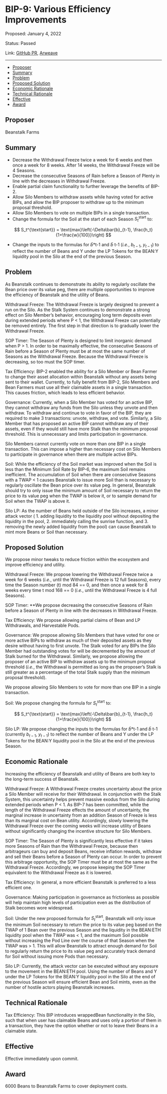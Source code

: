 # BIP-9: Various Efficiency Improvements

Proposed: January 4, 2022

Status: Passed

Link: [GitHub PR](https://github.com/BeanstalkFarms/Beanstalk/pull/32), [Arweave](https://arweave.net/bvq3Hyql5eBesBZGSy5GGdiz0bkkk2dxXIpcO2MiusM)

---

- [Proposer](#proposer)
- [Summary](#summary)
- [Problem](#problem)
- [Proposed Solution](#proposed-solution)
- [Economic Rationale](#economic-rationale)
- [Technical Rationale](#technical-rationale)
- [Effective](#effective)
- [Award](#award)

## Proposer

Beanstalk Farms

## Summary

- Decrease the Withdrawal Freeze twice a week for 6 weeks and then once a week for 8 weeks. After 14 weeks, the Withdrawal Freeze will be 4 Seasons.
- Decrease the consecutive Seasons of Rain before a Season of Plenty in line with the decreases in Withdrawal Freeze.
- Enable partial claim functionality to further leverage the benefits of BIP-2.
- Allow Silo Members to withdraw assets while having voted for active BIPs, and allow the BIP proposer to withdraw up to the minimum proposal threshold.
- Allow Silo Members to vote on multiple BIPs in a single transaction.
- Change the formula for the Soil at the start of each Season $S_t^{\text{start}}$ to:

$$
S_t^{\text{start}} = \text{max}\left(-\Delta\bar{b}_{t-1}, \frac{h_t}{1+\frac{w}{100}}\right)
$$

- Change the inputs to the formulas for $\bar{b}$*t-1 and $\bar{b}$ t-1 (*i.e.*, $b_{t-1},\ y_{t-1}$)  to reflect the number of Beans and Y under the LP Tokens for the BEAN:Y liquidity pool in the Silo at the end of the previous Season.

## Problem

As Beanstalk continues to demonstrate its ability to regularly oscillate the Bean price over its value peg, there are multiple opportunities to improve the efficiency of Beanstalk and the utility of Beans.

Withdrawal Freeze: The Withdrawal Freeze is largely designed to prevent a run on the Silo. As the Stalk System continues to demonstrate a strong effect on Silo Member’s behavior, encouraging long term deposits even during extended periods where P < 1, the Withdrawal Freeze can potentially be removed entirely. The first step in that direction is to gradually lower the Withdrawal Freeze.

SOP Timer: The Season of Plenty is designed to limit inorganic demand when P > 1. In order to be maximally effective, the consecutive Seasons of Rain before a Season of Plenty must be at most the same number of Seasons as the Withdrawal Freeze. Because the Withdrawal Freeze is decreasing, so too must the SOP timer.

Tax Efficiency: BIP-2 enabled the ability for a Silo Member or Bean Farmer to change their asset allocation within Beanstalk without any assets being sent to their wallet. Currently, to fully benefit from BIP-2, Silo Members and Bean Farmers must use all their claimable assets in a single transaction.  This causes friction, which leads to less efficient behavior.

Governance: Currently, when a Silo Member has voted for an active BIP, they cannot withdraw any funds from the Silo unless they unvote and then withdraw. To withdraw and continue to vote in favor of the BIP, they are required to make 3 transactions: unvote, withdraw, and vote. Similarly, a Silo Member that has proposed an active BIP cannot withdraw any of their assets, even if they would still have more Stalk than the minimum proposal threshold. This is unnecessary and limits participation in governance.

Silo Members cannot currently vote on more than one BIP in a single transaction. This can impose a higher than necessary cost on Silo Members to participate in governance when there are multiple active BIPs.

Soil: While the efficiency of the Soil market was improved when the Soil is less than the Minimum Soil Rate by BIP-6, the maximum Soil remains inefficient. The accumulation of Soil when there are consecutive Seasons with a TWAP < 1 causes Beanstalk to issue more Soil than is necessary to regularly oscillate the Bean price over its value peg. In general, Beanstalk should try to only issue the minimum amount of Soil necessary to return the price to its value peg when the TWAP is below it, or to sample demand for Soil when the TWAP is above it.

Silo LP: As the number of Beans held outside of the Silo increases, a minor attack vector ( 1. adding liquidity to the liquidity pool without depositing the liquidity in the pool, 2. immediately calling the sunrise function, and 3. removing the newly added liquidity from the pool) can cause Beanstalk to mint more Beans or Soil than necessary.

## Proposed Solution

We propose minor tweaks to reduce friction within the ecosystem and improve efficiency and utility.

Withdrawal Freeze: We propose lowering the Withdrawal Freeze twice a week for 6 weeks (*i.e.*, until the Withdrawal Freeze is 12 full Seasons), every time the Season number (t) mod 84 == 0, and then once a week for 8 weeks every time t mod 168 == 0 (*i.e.*, until the Withdrawal Freeze is 4 full Seasons).

SOP Timer: **We propose decreasing the consecutive Seasons of Rain before a Season of Plenty in line with the decreases in Withdrawal Freeze.

Tax Efficiency: We propose allowing partial claims of Bean and LP Withdrawals, and Harvestable Pods.

Governance: We propose allowing Silo Members that have voted for one or more active BIPs to withdraw as much of their deposited assets as they desire without having to first unvote. The Stalk voted for any BIPs the Silo Member had outstanding votes for will be decremented by the amount of Stalk burned for the Withdrawal. Similarly, we propose allowing the proposer of an active BIP to withdraw assets up to the minimum proposal threshold (*i.e.*, the Withdrawal is permitted as long as the proposer’s Stalk is still greater as a percentage of the total Stalk supply than the minimum proposal threshold).

We propose allowing Silo Members to vote for more than one BIP in a single transaction.

Soil: We propose changing the formula for $S_t^{\text{start}}$ to:

$$
S_t^{\text{start}} = \text{max}\left(-\Delta\bar{b}_{t-1}, \frac{h_t}{1+\frac{w}{100}}\right)
$$

Silo LP: We propose changing the inputs to the formulas for $\bar{b}$*t-1 and $\bar{b}$ t-1 (currently $b_{t-1},\ y_{t-1}$)  to reflect the number of Beans and Y under the LP Tokens for the BEAN:Y liquidity pool in the Silo at the end of the previous Season.

## Economic Rationale

Increasing the efficiency of Beanstalk and utility of Beans are both key to the long-term success of Beanstalk.

Withdrawal Freeze: A Withdrawal Freeze creates uncertainty about the price a Silo Member will receive for their Withdrawal. In conjunction with the Stalk System, this uncertainty helps prevent massive exodus from the Silo during extended periods when P < 1. As BIP-7 has been committed, while the length of the Withdrawal Freeze effects the amount of uncertainty, the marginal increase in uncertainty from an addition Season of Freeze is less than its marginal cost on Bean utility. Accordingly, slowly lowering the Withdrawal Freeze over the coming weeks will increase utility of Beans without significantly changing the incentive structure for Silo Members.

SOP Timer: The Season of Plenty is significantly less effective if it takes more Seasons of Rain than the Withdrawal Freeze, because then arbitrageurs can buy and deposit Beans, receive inflation rewards, withdraw and sell their Beans before a Season of Plenty can occur. In order to prevent this arbitrage opportunity, the SOP Timer must be at most the same as the Withdrawal Freeze. Accordingly, we propose keeping the SOP Timer equivalent to the Withdrawal Freeze as it is lowered.

Tax Efficiency: In general, a more efficient Beanstalk is preferred to a less efficient one. 

Governance: Making participation in governance as frictionless as possible will help maintain high levels of participation even as the distribution of Stalk becomes wore widespread.

Soil: Under the new proposed formula for $S_t^{\text{start}}$, Beanstalk will only issue the minimum Soil necessary to return the price to its value peg based on the TWAP of 1 Bean over the previous Season and the liquidity in the BEAN:ETH liquidity pool when the TWAP was < 1, and the maximum Soil possible without increasing the Pod Line over the course of that Season when the TWAP was > 1. This will allow Beanstalk to attract enough demand for Soil to regularly return the price to its value peg and accurately track demand for Soil without issuing more Pods than necessary. 

Silo LP: Currently, the attack vector can be executed without any exposure to the movement in the BEAN:ETH pool. Using the number of Beans and Y under the LP Tokens for the BEAN:Y liquidity pool in the Silo at the end of the previous Season will ensure efficient Bean and Soil mints, even as the number of hostile actors playing Beanstalk increases.

## Technical Rationale

Tax Efficiency: This BIP introduces wrappedBean functionality in the Silo, such that when user has claimable Beans and uses only a portion of them in a transaction, they have the option whether or not to leave their Beans in a claimable state. 

## Effective

Effective immediately upon commit.

## Award

6000 Beans to Beanstalk Farms to cover deployment costs.